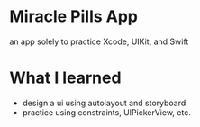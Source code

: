 # Miracle Pills App 

an app solely to practice Xcode, UIKit, and Swift

# What I learned

+ design a ui using autolayout and storyboard
+ practice using constraints, UIPickerView, etc.
